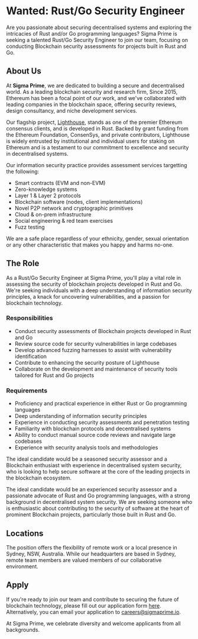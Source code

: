 # Wanted: Rust/Go Security Engineer

Are you passionate about securing decentralised systems and exploring the intricacies of Rust and/or Go programming languages? Sigma Prime is seeking a talented Rust/Go Security Engineer to join our team, focusing on conducting Blockchain security assessments for projects built in Rust and Go.

## About Us

At **Sigma Prime**, we are dedicated to building a secure and decentralised world. As a leading blockchain security and research firm, Since 2015, Ethereum has been a focal point of our work, and we've collaborated with leading companies in the blockchain space, offering security reviews, design consultancy, and niche development services.

Our flagship project, [Lighthouse](https://lighthouse.sigmaprime.io/), stands as one of the premier Ethereum consensus clients, and is developed in Rust. Backed by grant funding from the Ethereum Foundation, ConsenSys, and private contributors, Lighthouse is widely entrusted by institutional and individual users for staking on Ethereum and is a testament to our commitment to excellence and security in decentralised systems.

Our information security practice provides assessment services targetting the following:

* Smart contracts (EVM and non-EVM)
* Zero-knowledge systems
* Layer 1 & Layer 2 protocols
* Blockchain software (nodes, client implementations)
* Novel P2P network and cryptographic primitives
* Cloud & on-prem infrastructure
* Social engineering & red team exercises
* Fuzz testing

We are a safe place regardless of your ethnicity, gender, sexual orientation or any other characteristic that makes you happy and harms no-one.

## The Role

As a Rust/Go Security Engineer at Sigma Prime, you'll play a vital role in assessing the security of blockchain projects developed in Rust and Go. We're seeking individuals with a deep understanding of information security principles, a knack for uncovering vulnerabilities, and a passion for blockchain technology.

### Responsibilities

* Conduct security assessments of Blockchain projects developed in Rust and Go
* Review source code for security vulnerabilities in large codebases
* Develop advanced fuzzing harnesses to assist with vulnerability identification
* Contribute to enhancing the security posture of Lighthouse
* Collaborate on the development and maintenance of security tools tailored for Rust and Go projects

### Requirements

* Proficiency and practical experience in either Rust or Go programming languages
* Deep understanding of information security principles
* Experience in conducting security assessments and penetration testing
* Familiarity with blockchain protocols and decentralised systems
* Ability to conduct manual source code reviews and navigate large codebases
* Experience with security analysis tools and methodologies

The ideal candidate would be a seasoned security assessor and a Blockchain enthusiast with experience in decentralised system security, who is looking to help secure software at the core of the leading projects in the blockchain ecosystem.

The ideal candidate would be an experienced security assessor and a passionate advocate of Rust and Go programming languages, with a strong background in decentralised system security. We are seeking someone who is enthusiastic about contributing to the security of software at the heart of prominent Blockchain projects, particularly those built in Rust and Go.

## Locations

The position offers the flexibility of remote work or a local presence in Sydney, NSW, Australia. While our headquarters are based in Sydney, remote team members are valued members of our collaborative environment.

## Apply

If you're ready to join our team and contribute to securing the future of blockchain technology, please fill out our application form [here](https://forms.gle/1AHYRya3iQTjdsuv9). Alternatively, you can email your application to [careers@sigmaprime.io](mailto:careers@sigmaprime.io).

At Sigma Prime, we celebrate diversity and welcome applicants from all backgrounds.
